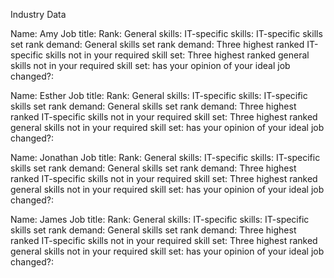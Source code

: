 Industry Data


Name: Amy
Job title:
Rank:
General skills:
IT-specific skills:
IT-specific skills set rank demand:
General skills set rank demand:
Three highest ranked IT-specific skills​  not in your required skill set:
Three highest ranked general skills​ not in your required skill set:
has your opinion of your ideal job changed?:


Name: Esther
Job title:
Rank:
General skills:
IT-specific skills:
IT-specific skills set rank demand:
General skills set rank demand:
Three highest ranked IT-specific skills​  not in your required skill set:
Three highest ranked general skills​ not in your required skill set:
has your opinion of your ideal job changed?:


Name: Jonathan
Job title:
Rank:
General skills:
IT-specific skills:
IT-specific skills set rank demand:
General skills set rank demand:
Three highest ranked IT-specific skills​  not in your required skill set:
Three highest ranked general skills​ not in your required skill set:
has your opinion of your ideal job changed?:


Name: James
Job title:
Rank:
General skills:
IT-specific skills:
IT-specific skills set rank demand:
General skills set rank demand:
Three highest ranked IT-specific skills​  not in your required skill set:
Three highest ranked general skills​ not in your required skill set:
has your opinion of your ideal job changed?:
